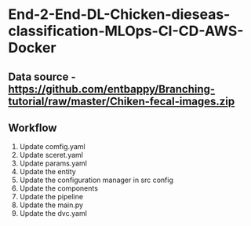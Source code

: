 # End-2-End-DL-Chicken-dieseas-classification-MLOps-CI-CD-AWS-Docker

## Data source - https://github.com/entbappy/Branching-tutorial/raw/master/Chiken-fecal-images.zip

## Workflow

1. Update comfig.yaml
2. Update sceret.yaml
3. Update params.yaml
4. Update the entity
5. Update the configuration manager in src config
6. Update the components
7. Update the pipeline
8. Update the main.py
9. Update the dvc.yaml
